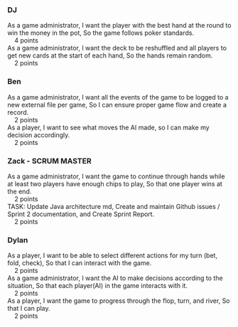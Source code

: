 ### DJ
As a game administrator, I want the player with the best hand at the round to win the money in the pot, So the game follows poker standards.  
&nbsp;&nbsp;&nbsp;&nbsp;4 points  
As a game administrator, I want the deck to be reshuffled and all players to get new cards at the start of each hand, So the hands remain random.  
&nbsp;&nbsp;&nbsp;&nbsp;2 points  

### Ben
As a game administrator, I want all the events of the game to be logged to a new external file per game, So I can ensure proper game flow and create a record.  
&nbsp;&nbsp;&nbsp;&nbsp;2 points  
As a player, I want to see what moves the AI made, so I can make my decision accordingly.  
&nbsp;&nbsp;&nbsp;&nbsp;2 points  

### Zack - SCRUM MASTER
As a game administrator, I want the game to continue through hands while at least two players have enough chips to play, So that one player wins at the end.  
&nbsp;&nbsp;&nbsp;&nbsp;2 points  
TASK: Update Java architecture md, Create and maintain Github issues / Sprint 2 documentation, and Create Sprint Report.  
&nbsp;&nbsp;&nbsp;&nbsp;2 points  

### Dylan
As a player, I want to be able to select different actions for my turn (bet, fold, check), So that I can interact with the game.  
&nbsp;&nbsp;&nbsp;&nbsp;2 points   
As a game administrator, I want the AI to make decisions according to the situation, So that each player(AI) in the game interacts with it.  
&nbsp;&nbsp;&nbsp;&nbsp;2 points  
As a player, I want the game to progress through the flop, turn, and river, So that I can play.  
&nbsp;&nbsp;&nbsp;&nbsp;2 points  
